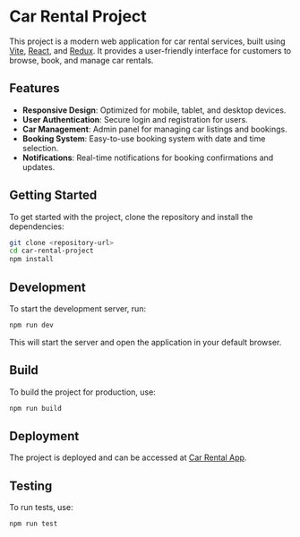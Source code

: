 # Car Rental Project

This project is a modern web application for car rental services, built using [Vite](https://vitejs.dev/), [React](https://react.dev/), and [Redux](https://redux.js.org/). It provides a user-friendly interface for customers to browse, book, and manage car rentals.

## Features

- **Responsive Design**: Optimized for mobile, tablet, and desktop devices.
- **User Authentication**: Secure login and registration for users.
- **Car Management**: Admin panel for managing car listings and bookings.
- **Booking System**: Easy-to-use booking system with date and time selection.
- **Notifications**: Real-time notifications for booking confirmations and updates.

## Getting Started

To get started with the project, clone the repository and install the dependencies:

```sh
git clone <repository-url>
cd car-rental-project
npm install
```

## Development

To start the development server, run:

```sh
npm run dev
```

This will start the server and open the application in your default browser.

## Build

To build the project for production, use:

```sh
npm run build
```

## Deployment

The project is deployed and can be accessed at [Car Rental App](https://car-rental-cymg8.ondigitalocean.app/#/).

## Testing

To run tests, use:

```sh
npm run test
```

